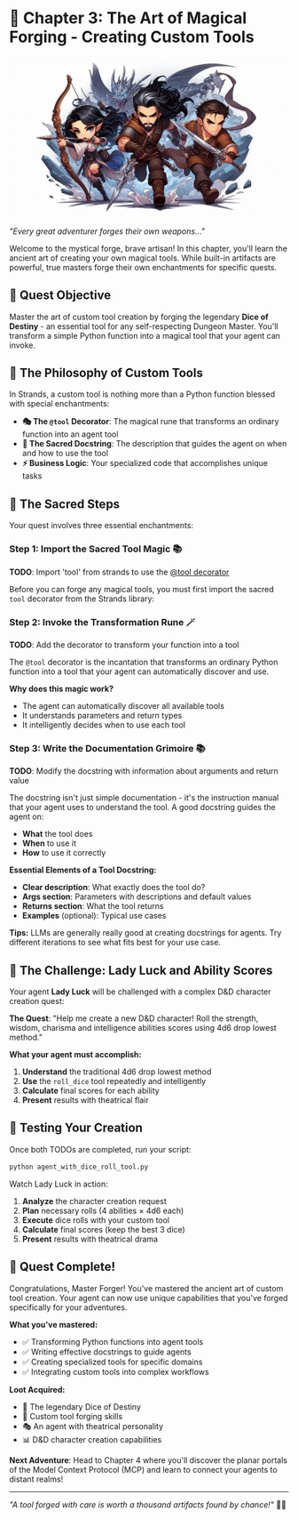 # 🔨 Chapter 3: The Art of Magical Forging - Creating Custom Tools

![Header Image](../images/header4.jpeg)

_"Every great adventurer forges their own weapons..."_

Welcome to the mystical forge, brave artisan! In this chapter, you'll learn the ancient art of creating your own magical tools. While built-in artifacts are powerful, true masters forge their own enchantments for specific quests.

## 🎯 Quest Objective

Master the art of custom tool creation by forging the legendary **Dice of Destiny** - an essential tool for any self-respecting Dungeon Master. You'll transform a simple Python function into a magical tool that your agent can invoke.

## 🔮 The Philosophy of Custom Tools

In Strands, a custom tool is nothing more than a Python function blessed with special enchantments:

- **🎭 The `@tool` Decorator**: The magical rune that transforms an ordinary function into an agent tool
- **📜 The Sacred Docstring**: The description that guides the agent on when and how to use the tool
- **⚡ Business Logic**: Your specialized code that accomplishes unique tasks

## 📜 The Sacred Steps

Your quest involves three essential enchantments:

### Step 1: Import the Sacred Tool Magic 📚
**TODO**: Import 'tool' from strands to use the [@tool decorator](https://strandsagents.com/latest/documentation/docs/user-guide/concepts/tools/tools_overview/)

Before you can forge any magical tools, you must first import the sacred `tool` decorator from the Strands library:

### Step 2: Invoke the Transformation Rune 🪄
**TODO**: Add the decorator to transform your function into a tool

The `@tool` decorator is the incantation that transforms an ordinary Python function into a tool that your agent can automatically discover and use.

**Why does this magic work?**
- The agent can automatically discover all available tools
- It understands parameters and return types
- It intelligently decides when to use each tool

### Step 3: Write the Documentation Grimoire 📚
**TODO**: Modify the docstring with information about arguments and return value

The docstring isn't just simple documentation - it's the instruction manual that your agent uses to understand the tool. A good docstring guides the agent on:

- **What** the tool does
- **When** to use it
- **How** to use it correctly


**Essential Elements of a Tool Docstring:**
- **Clear description**: What exactly does the tool do?
- **Args section**: Parameters with descriptions and default values
- **Returns section**: What the tool returns
- **Examples** (optional): Typical use cases

**Tips:** LLMs are generally really good at creating docstrings for agents. Try different iterations to see what fits best for your use case.

## 🎲 The Challenge: Lady Luck and Ability Scores

Your agent **Lady Luck** will be challenged with a complex D&D character creation quest:

**The Quest**: "Help me create a new D&D character! Roll the strength, wisdom, charisma and intelligence abilities scores using 4d6 drop lowest method."

**What your agent must accomplish:**
1. **Understand** the traditional 4d6 drop lowest method
2. **Use** the `roll_dice` tool repeatedly and intelligently
3. **Calculate** final scores for each ability
4. **Present** results with theatrical flair


## 🔧 Testing Your Creation

Once both TODOs are completed, run your script:

```bash
python agent_with_dice_roll_tool.py
```

Watch Lady Luck in action:
1. **Analyze** the character creation request
2. **Plan** necessary rolls (4 abilities × 4d6 each)
3. **Execute** dice rolls with your custom tool
4. **Calculate** final scores (keep the best 3 dice)
5. **Present** results with theatrical drama

## 🎉 Quest Complete!

Congratulations, Master Forger! You've mastered the ancient art of custom tool creation. Your agent can now use unique capabilities that you've forged specifically for your adventures.

**What you've mastered:**
- ✅ Transforming Python functions into agent tools
- ✅ Writing effective docstrings to guide agents
- ✅ Creating specialized tools for specific domains
- ✅ Integrating custom tools into complex workflows

**Loot Acquired:**
- 🎲 The legendary Dice of Destiny
- 🔨 Custom tool forging skills
- 🎭 An agent with theatrical personality
- 📊 D&D character creation capabilities

**Next Adventure**: Head to Chapter 4 where you'll discover the planar portals of the Model Context Protocol (MCP) and learn to connect your agents to distant realms!

---

_"A tool forged with care is worth a thousand artifacts found by chance!"_ 🔨✨